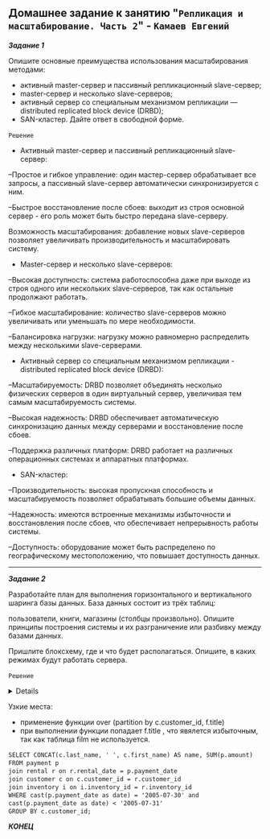 ## Домашнее задание к занятию "`Репликация и масштабирование. Часть 2`" - `Камаев Евгений`

***Задание 1***

Опишите основные преимущества использования масштабирования методами:

* активный master-сервер и пассивный репликационный slave-сервер;
* master-сервер и несколько slave-серверов;
* активный сервер со специальным механизмом репликации — distributed replicated block device (DRBD);
* SAN-кластер.
Дайте ответ в свободной форме.

`Решение`

* Активный master-сервер и пассивный репликационный slave-сервер:

–Простое и гибкое управление: один мастер-сервер обрабатывает все запросы, а пассивный slave-сервер автоматически синхронизируется с ним.

–Быстрое восстановление после сбоев: выходит из строя основной сервер - его роль может быть быстро передана slave-серверу.

Возможность масштабирования: добавление новых slave-серверов позволяет увеличивать производительность и масштабировать систему.

* Master-сервер и несколько slave-серверов:

–Высокая доступность: система работоспособна даже при выходе из строя одного или нескольких slave-серверов, так как остальные продолжают работать.

–Гибкое масштабирование: количество slave-серверов можно увеличивать или уменьшать по мере необходимости.

–Балансировка нагрузки: нагрузку можно равномерно распределить между несколькими slave-серверами.

* Активный сервер со специальным механизмом репликации - distributed replicated block device (DRBD):

–Масштабируемость: DRBD позволяет объединять несколько физических серверов в один виртуальный сервер, увеличивая тем самым масштабируемость системы.

–Высокая надежность: DRBD обеспечивает автоматическую синхронизацию данных между серверами и восстановление после сбоев.

–Поддержка различных платформ: DRBD работает на различных операционных системах и аппаратных платформах.

* SAN-кластер:

–Производительность: высокая пропускная способность и масштабируемость позволяет обрабатывать большие объемы данных.

–Надежность: имеются встроенные механизмы избыточности и восстановления после сбоев, что обеспечивает непрерывность работы системы.

–Доступность: оборудование может быть распределено по географическому местоположению, что повышает доступность данных.


---

***Задание 2***

Разработайте план для выполнения горизонтального и вертикального шаринга базы данных. База данных состоит из трёх таблиц:

пользователи,
книги,
магазины (столбцы произвольно).
Опишите принципы построения системы и их разграничение или разбивку между базами данных.

Пришлите блоксхему, где и что будет располагаться. Опишите, в каких режимах будут работать сервера.

`Решение`

<details>

![Screnshot](https://github.com/7Evgen7/Netology/blob/main/JPG/12_05_SDBSQL/12_05_2_.jpg)
  
</details>

Узкие места:
*  применение функции over (partition by c.customer_id, f.title)
*  при выполнении функции попадает f.title , что явялется избыточным, так как таблица film не используется.

```
SELECT CONCAT(c.last_name, ' ', c.first_name) AS name, SUM(p.amount)
FROM payment p
join rental r on r.rental_date = p.payment_date 
join customer c on c.customer_id = r.customer_id
join inventory i on i.inventory_id = r.inventory_id
WHERE cast(p.payment_date as date) = '2005-07-30' and cast(p.payment_date as date) < '2005-07-31'
GROUP BY c.customer_id;
```

***КОНЕЦ***
